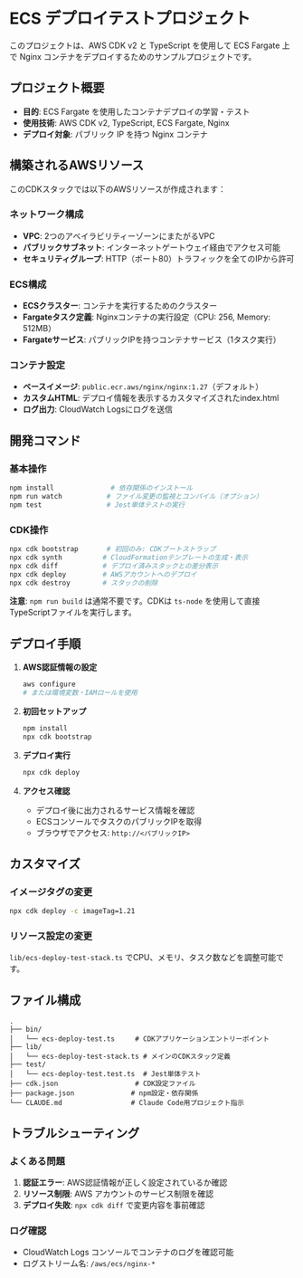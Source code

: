 # ECS デプロイテストプロジェクト

このプロジェクトは、AWS CDK v2 と TypeScript を使用して ECS Fargate 上で Nginx コンテナをデプロイするためのサンプルプロジェクトです。

## プロジェクト概要

- **目的**: ECS Fargate を使用したコンテナデプロイの学習・テスト
- **使用技術**: AWS CDK v2, TypeScript, ECS Fargate, Nginx
- **デプロイ対象**: パブリック IP を持つ Nginx コンテナ

## 構築されるAWSリソース

このCDKスタックでは以下のAWSリソースが作成されます：

### ネットワーク構成
- **VPC**: 2つのアベイラビリティーゾーンにまたがるVPC
- **パブリックサブネット**: インターネットゲートウェイ経由でアクセス可能
- **セキュリティグループ**: HTTP（ポート80）トラフィックを全てのIPから許可

### ECS構成
- **ECSクラスター**: コンテナを実行するためのクラスター
- **Fargateタスク定義**: Nginxコンテナの実行設定（CPU: 256, Memory: 512MB）
- **Fargateサービス**: パブリックIPを持つコンテナサービス（1タスク実行）

### コンテナ設定
- **ベースイメージ**: `public.ecr.aws/nginx/nginx:1.27`（デフォルト）
- **カスタムHTML**: デプロイ情報を表示するカスタマイズされたindex.html
- **ログ出力**: CloudWatch Logsにログを送信

## 開発コマンド

### 基本操作
```bash
npm install              # 依存関係のインストール
npm run watch           # ファイル変更の監視とコンパイル（オプション）
npm test                # Jest単体テストの実行
```

### CDK操作
```bash
npx cdk bootstrap       # 初回のみ: CDKブートストラップ
npx cdk synth          # CloudFormationテンプレートの生成・表示
npx cdk diff           # デプロイ済みスタックとの差分表示
npx cdk deploy         # AWSアカウントへのデプロイ
npx cdk destroy        # スタックの削除
```

**注意**: `npm run build` は通常不要です。CDKは `ts-node` を使用して直接TypeScriptファイルを実行します。

## デプロイ手順

1. **AWS認証情報の設定**
   ```bash
   aws configure
   # または環境変数・IAMロールを使用
   ```

2. **初回セットアップ**
   ```bash
   npm install
   npx cdk bootstrap
   ```

3. **デプロイ実行**
   ```bash
   npx cdk deploy
   ```

4. **アクセス確認**
   - デプロイ後に出力されるサービス情報を確認
   - ECSコンソールでタスクのパブリックIPを取得
   - ブラウザでアクセス: `http://<パブリックIP>`

## カスタマイズ

### イメージタグの変更
```bash
npx cdk deploy -c imageTag=1.21
```

### リソース設定の変更
`lib/ecs-deploy-test-stack.ts` でCPU、メモリ、タスク数などを調整可能です。

## ファイル構成

```
.
├── bin/
│   └── ecs-deploy-test.ts     # CDKアプリケーションエントリーポイント
├── lib/
│   └── ecs-deploy-test-stack.ts # メインのCDKスタック定義
├── test/
│   └── ecs-deploy-test.test.ts  # Jest単体テスト
├── cdk.json                   # CDK設定ファイル
├── package.json              # npm設定・依存関係
└── CLAUDE.md                 # Claude Code用プロジェクト指示
```

## トラブルシューティング

### よくある問題
1. **認証エラー**: AWS認証情報が正しく設定されているか確認
2. **リソース制限**: AWS アカウントのサービス制限を確認
3. **デプロイ失敗**: `npx cdk diff` で変更内容を事前確認

### ログ確認
- CloudWatch Logs コンソールでコンテナのログを確認可能
- ログストリーム名: `/aws/ecs/nginx-*`

